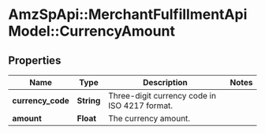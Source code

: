 # AmzSpApi::MerchantFulfillmentApiModel::CurrencyAmount

## Properties
Name | Type | Description | Notes
------------ | ------------- | ------------- | -------------
**currency_code** | **String** | Three-digit currency code in ISO 4217 format. | 
**amount** | **Float** | The currency amount. | 

